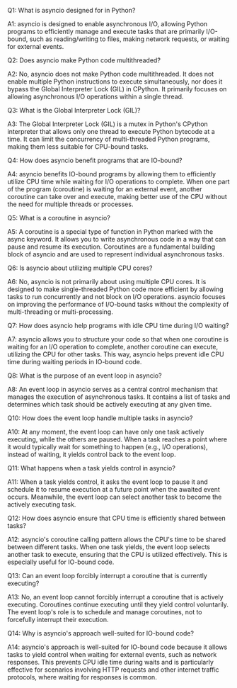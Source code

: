 Q1: What is asyncio designed for in Python?

A1: asyncio is designed to enable asynchronous I/O, allowing Python programs to efficiently manage and execute tasks that are primarily I/O-bound, such as reading/writing to files, making network requests, or waiting for external events.

Q2: Does asyncio make Python code multithreaded?

A2: No, asyncio does not make Python code multithreaded. It does not enable multiple Python instructions to execute simultaneously, nor does it bypass the Global Interpreter Lock (GIL) in CPython. It primarily focuses on allowing asynchronous I/O operations within a single thread.

Q3: What is the Global Interpreter Lock (GIL)?

A3: The Global Interpreter Lock (GIL) is a mutex in Python's CPython interpreter that allows only one thread to execute Python bytecode at a time. It can limit the concurrency of multi-threaded Python programs, making them less suitable for CPU-bound tasks.

Q4: How does asyncio benefit programs that are IO-bound?

A4: asyncio benefits IO-bound programs by allowing them to efficiently utilize CPU time while waiting for I/O operations to complete. When one part of the program (coroutine) is waiting for an external event, another coroutine can take over and execute, making better use of the CPU without the need for multiple threads or processes.

Q5: What is a coroutine in asyncio?

A5: A coroutine is a special type of function in Python marked with the async keyword. It allows you to write asynchronous code in a way that can pause and resume its execution. Coroutines are a fundamental building block of asyncio and are used to represent individual asynchronous tasks.

Q6: Is asyncio about utilizing multiple CPU cores?

A6: No, asyncio is not primarily about using multiple CPU cores. It is designed to make single-threaded Python code more efficient by allowing tasks to run concurrently and not block on I/O operations. asyncio focuses on improving the performance of I/O-bound tasks without the complexity of multi-threading or multi-processing.

Q7: How does asyncio help programs with idle CPU time during I/O waiting?

A7: asyncio allows you to structure your code so that when one coroutine is waiting for an I/O operation to complete, another coroutine can execute, utilizing the CPU for other tasks. This way, asyncio helps prevent idle CPU time during waiting periods in IO-bound code.

Q8: What is the purpose of an event loop in asyncio?

A8: An event loop in asyncio serves as a central control mechanism that manages the execution of asynchronous tasks. It contains a list of tasks and determines which task should be actively executing at any given time.

Q10: How does the event loop handle multiple tasks in asyncio?

A10: At any moment, the event loop can have only one task actively executing, while the others are paused. When a task reaches a point where it would typically wait for something to happen (e.g., I/O operations), instead of waiting, it yields control back to the event loop.

Q11: What happens when a task yields control in asyncio?

A11: When a task yields control, it asks the event loop to pause it and schedule it to resume execution at a future point when the awaited event occurs. Meanwhile, the event loop can select another task to become the actively executing task.

Q12: How does asyncio ensure that CPU time is efficiently shared between tasks?

A12: asyncio's coroutine calling pattern allows the CPU's time to be shared between different tasks. When one task yields, the event loop selects another task to execute, ensuring that the CPU is utilized effectively. This is especially useful for IO-bound code.

Q13: Can an event loop forcibly interrupt a coroutine that is currently executing?

A13: No, an event loop cannot forcibly interrupt a coroutine that is actively executing. Coroutines continue executing until they yield control voluntarily. The event loop's role is to schedule and manage coroutines, not to forcefully interrupt their execution.

Q14: Why is asyncio's approach well-suited for IO-bound code?

A14: asyncio's approach is well-suited for IO-bound code because it allows tasks to yield control when waiting for external events, such as network responses. This prevents CPU idle time during waits and is particularly effective for scenarios involving HTTP requests and other internet traffic protocols, where waiting for responses is common.
